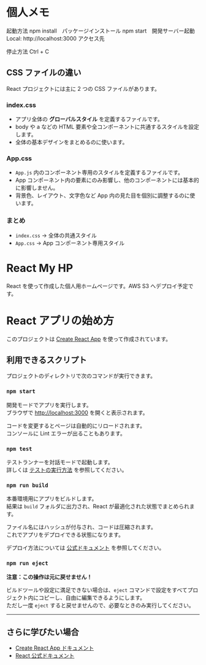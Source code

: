 # 個人メモ
起動方法
npm install　パッケージインストール
npm start　開発サーバー起動
Local: http://localhost:3000
アクセス先

停止方法
Ctrl + C

## CSS ファイルの違い

React プロジェクトには主に 2 つの CSS ファイルがあります。

### index.css
- アプリ全体の **グローバルスタイル** を定義するファイルです。
- body や a などの HTML 要素や全コンポーネントに共通するスタイルを設定します。
- 全体の基本デザインをまとめるのに使います。

### App.css
- `App.js` 内のコンポーネント専用のスタイルを定義するファイルです。
- App コンポーネント内の要素にのみ影響し、他のコンポーネントには基本的に影響しません。
- 背景色、レイアウト、文字色など App 内の見た目を個別に調整するのに使います。

### まとめ
- `index.css` → 全体の共通スタイル  
- `App.css` → App コンポーネント専用スタイル

# React My HP

React を使って作成した個人用ホームページです。AWS S3 へデプロイ予定です。

# React アプリの始め方

このプロジェクトは [Create React App](https://github.com/facebook/create-react-app) を使って作成されています。

## 利用できるスクリプト

プロジェクトのディレクトリで次のコマンドが実行できます。

### `npm start`

開発モードでアプリを実行します。  
ブラウザで [http://localhost:3000](http://localhost:3000) を開くと表示されます。

コードを変更するとページは自動的にリロードされます。  
コンソールに Lint エラーが出ることもあります。

### `npm test`

テストランナーを対話モードで起動します。  
詳しくは [テストの実行方法](https://facebook.github.io/create-react-app/docs/running-tests) を参照してください。

### `npm run build`

本番環境用にアプリをビルドします。  
結果は `build` フォルダに出力され、React が最適化された状態でまとめられます。

ファイル名にはハッシュが付与され、コードは圧縮されます。  
これでアプリをデプロイできる状態になります。

デプロイ方法については [公式ドキュメント](https://facebook.github.io/create-react-app/docs/deployment) を参照してください。

### `npm run eject`

**注意：この操作は元に戻せません！**

ビルドツールや設定に満足できない場合は、`eject` コマンドで設定をすべてプロジェクト内にコピーし、自由に編集できるようにします。  
ただし一度 `eject` すると戻せませんので、必要なときのみ実行してください。

---

## さらに学びたい場合

- [Create React App ドキュメント](https://facebook.github.io/create-react-app/docs/getting-started)
- [React 公式ドキュメント](https://reactjs.org/)

